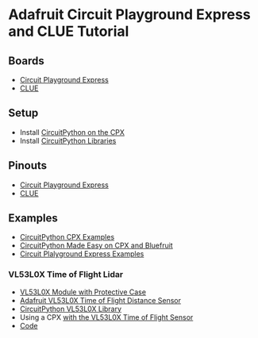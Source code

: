 # Adafruit Circuit Playground Express and CLUE Tutorial

## Boards
* [Circuit Playground Express](https://www.adafruit.com/product/3333)
* [CLUE](https://www.adafruit.com/product/4500)

## Setup
* Install [CircuitPython on the CPX](https://learn.adafruit.com/adafruit-crickit-creative-robotic-interactive-construction-kit/circuitpython-code)
* Install [CircuitPython Libraries](https://github.com/adafruit/Adafruit_CircuitPython_Bundle/releases)

## Pinouts
* [Circuit Playground Express](https://learn.adafruit.com/adafruit-circuit-playground-express/pinouts)
* [CLUE](https://learn.adafruit.com/adafruit-clue/pinouts)

## Examples
* [CircuitPython CPX Examples](https://github.com/adafruit/Adafruit_CircuitPython_CircuitPlayground/tree/master/examples)
* [CircuitPython Made Easy on CPX and Bluefruit](https://learn.adafruit.com/circuitpython-made-easy-on-circuit-playground-express/circuit-playground-express-library)
* [Circuit Plalyground Express Examples](https://github.com/kattni/Welcome_to_CircuitPython_CPX)

### VL53L0X Time of Flight Lidar
* [VL53L0X Module with Protective Case](https://www.tindie.com/products/blkbox/vl53l0x-module-with-protective-case/)
* [Adafruit VL53L0X Time of Flight Distance Sensor](https://www.adafruit.com/product/3317)
* [CircuitPython VL53L0X Library](https://github.com/adafruit/Adafruit_CircuitPython_VL53L0X)
* Using a CPX [with the VL53L0X Time of Flight Sensor](https://learn.adafruit.com/adafruit-vl53l0x-micro-lidar-distance-sensor-breakout/python-circuitpython)
* [Code](src/simple-vl53l0x.py)